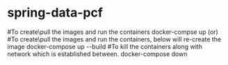 # spring-data-pcf
#To create\pull the images and run the containers
docker-compse up
(or)
#To create\pull the images and run the containers, below will re-create the image
docker-compose up --build
#To kill the containers along with network which is established between.
docker-compose down
